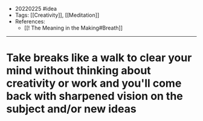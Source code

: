 - 20220225 #idea
- Tags: [[Creativity]], [[Meditation]]
- References:
	- [[! The Meaning in the Making#Breath]]

---

# Take breaks like a walk to clear your mind without thinking about creativity or work and you'll come back with sharpened vision on the subject and/or new ideas